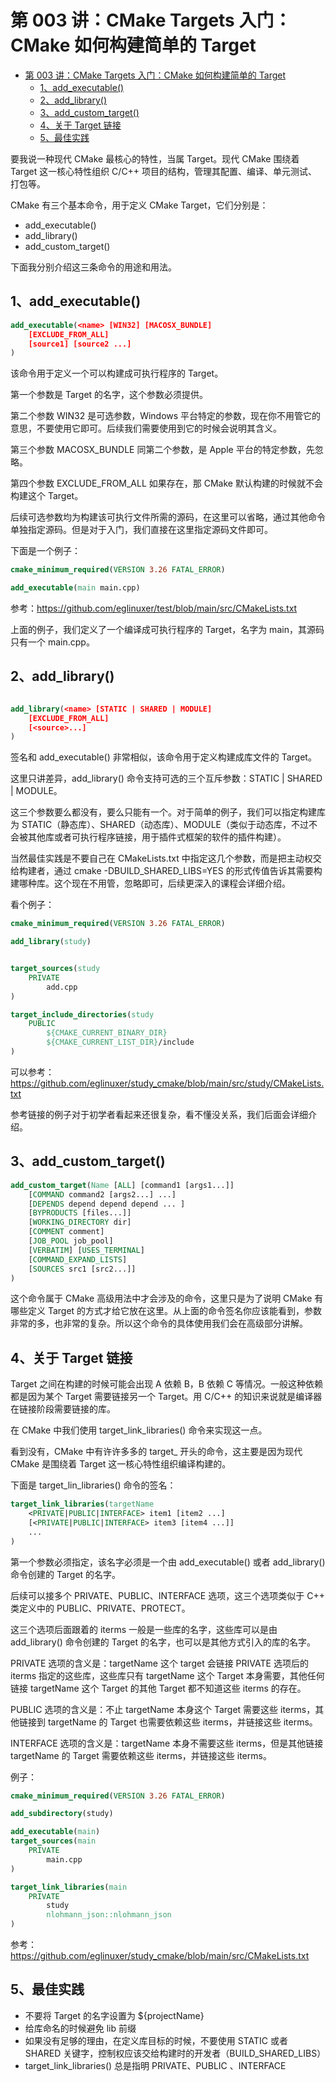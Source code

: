 # 第 003 讲：CMake Targets 入门：CMake 如何构建简单的 Target

- [第 003 讲：CMake Targets 入门：CMake 如何构建简单的 Target](#第-003-讲cmake-targets-入门cmake-如何构建简单的-target)
  - [1、add\_executable()](#1add_executable)
  - [2、add\_library()](#2add_library)
  - [3、add\_custom\_target()](#3add_custom_target)
  - [4、关于 Target 链接](#4关于-target-链接)
  - [5、最佳实践](#5最佳实践)

要我说一种现代 CMake 最核心的特性，当属 Target。现代 CMake 围绕着 Target 这一核心特性组织 C/C++ 项目的结构，管理其配置、编译、单元测试、打包等。

CMake 有三个基本命令，用于定义 CMake Target，它们分别是：

- add_executable()
- add_library()
- add_custom_target()

下面我分别介绍这三条命令的用途和用法。

## 1、add_executable()

```cmake
add_executable(<name> [WIN32] [MACOSX_BUNDLE]
    [EXCLUDE_FROM_ALL]
    [source1] [source2 ...]
)
```

该命令用于定义一个可以构建成可执行程序的 Target。

第一个参数是 Target 的名字，这个参数必须提供。

第二个参数 WIN32 是可选参数，Windows 平台特定的参数，现在你不用管它的意思，不要使用它即可。后续我们需要使用到它的时候会说明其含义。

第三个参数 MACOSX_BUNDLE 同第二个参数，是 Apple 平台的特定参数，先忽略。

第四个参数 EXCLUDE_FROM_ALL 如果存在，那 CMake 默认构建的时候就不会构建这个 Target。

后续可选参数均为构建该可执行文件所需的源码，在这里可以省略，通过其他命令单独指定源码。但是对于入门，我们直接在这里指定源码文件即可。

下面是一个例子：

```cmake
cmake_minimum_required(VERSION 3.26 FATAL_ERROR)

add_executable(main main.cpp)
```

参考：https://github.com/eglinuxer/test/blob/main/src/CMakeLists.txt

上面的例子，我们定义了一个编译成可执行程序的 Target，名字为 main，其源码只有一个 main.cpp。

## 2、add_library()

```cmake

add_library(<name> [STATIC | SHARED | MODULE]
    [EXCLUDE_FROM_ALL]
    [<source>...]
)
```

签名和 add_executable() 非常相似，该命令用于定义构建成库文件的 Target。

这里只讲差异，add_library() 命令支持可选的三个互斥参数：STATIC | SHARED | MODULE。

这三个参数要么都没有，要么只能有一个。对于简单的例子，我们可以指定构建库为 STATIC（静态库）、SHARED（动态库）、MODULE（类似于动态库，不过不会被其他库或者可执行程序链接，用于插件式框架的软件的插件构建）。

当然最佳实践是不要自己在 CMakeLists.txt 中指定这几个参数，而是把主动权交给构建者，通过 cmake -DBUILD_SHARED_LIBS=YES 的形式传值告诉其需要构建哪种库。这个现在不用管，忽略即可，后续更深入的课程会详细介绍。

看个例子：

```cmake
cmake_minimum_required(VERSION 3.26 FATAL_ERROR)

add_library(study)


target_sources(study
    PRIVATE
        add.cpp
)

target_include_directories(study
    PUBLIC
        ${CMAKE_CURRENT_BINARY_DIR}
        ${CMAKE_CURRENT_LIST_DIR}/include
)
```

可以参考：https://github.com/eglinuxer/study_cmake/blob/main/src/study/CMakeLists.txt

参考链接的例子对于初学者看起来还很复杂，看不懂没关系，我们后面会详细介绍。

## 3、add_custom_target()

```cmake
add_custom_target(Name [ALL] [command1 [args1...]]
    [COMMAND command2 [args2...] ...]
    [DEPENDS depend depend depend ... ]
    [BYPRODUCTS [files...]]
    [WORKING_DIRECTORY dir]
    [COMMENT comment]
    [JOB_POOL job_pool]
    [VERBATIM] [USES_TERMINAL]
    [COMMAND_EXPAND_LISTS]
    [SOURCES src1 [src2...]]
)
```

这个命令属于 CMake 高级用法中才会涉及的命令，这里只是为了说明 CMake 有哪些定义 Target 的方式才给它放在这里。从上面的命令签名你应该能看到，参数非常的多，也非常的复杂。所以这个命令的具体使用我们会在高级部分讲解。

## 4、关于 Target 链接

Target 之间在构建的时候可能会出现 A 依赖 B，B 依赖 C 等情况。一般这种依赖都是因为某个 Target 需要链接另一个 Target。用 C/C++ 的知识来说就是编译器在链接阶段需要链接的库。

在 CMake 中我们使用 target_link_libraries() 命令来实现这一点。

看到没有，CMake 中有许许多多的 target_ 开头的命令，这主要是因为现代 CMake 是围绕着  Target 这一核心特性组织编译构建的。

下面是 target_lin_libraries() 命令的签名：

```cmake
target_link_libraries(targetName
    <PRIVATE|PUBLIC|INTERFACE> item1 [item2 ...]
    [<PRIVATE|PUBLIC|INTERFACE> item3 [item4 ...]]
    ...
)
```

第一个参数必须指定，该名字必须是一个由 add_executable() 或者 add_library() 命令创建的 Target 的名字。

后续可以接多个 PRIVATE、PUBLIC、INTERFACE 选项，这三个选项类似于 C++ 类定义中的 PUBLIC、PRIVATE、PROTECT。

这三个选项后面跟着的 iterms 一般是一些库的名字，这些库可以是由 add_library() 命令创建的 Target 的名字，也可以是其他方式引入的库的名字。

PRIVATE 选项的含义是：targetName 这个 target 会链接 PRIVATE 选项后的 iterms 指定的这些库，这些库只有 targetName 这个 Target 本身需要，其他任何链接 targetName 这个 Target 的其他 Target 都不知道这些 iterms 的存在。

PUBLIC 选项的含义是：不止 targetName 本身这个 Target 需要这些 iterms，其他链接到 targetName 的 Target 也需要依赖这些 iterms，并链接这些 iterms。

INTERFACE 选项的含义是：targetName 本身不需要这些 iterms，但是其他链接 targetName 的 Target 需要依赖这些 iterms，并链接这些 iterms。

例子：

```cmake
cmake_minimum_required(VERSION 3.26 FATAL_ERROR)

add_subdirectory(study)

add_executable(main)
target_sources(main
    PRIVATE
        main.cpp
)

target_link_libraries(main
    PRIVATE
        study
        nlohmann_json::nlohmann_json
)
```

参考：https://github.com/eglinuxer/study_cmake/blob/main/src/CMakeLists.txt

## 5、最佳实践
- 不要将 Target 的名字设置为 ${projectName}
- 给库命名的时候避免 lib 前缀
- 如果没有足够的理由，在定义库目标的时候，不要使用 STATIC 或者 SHARED 关键字，控制权应该交给构建时的开发者（BUILD_SHARED_LIBS）
- target_link_libraries() 总是指明 PRIVATE、PUBLIC 、INTERFACE
